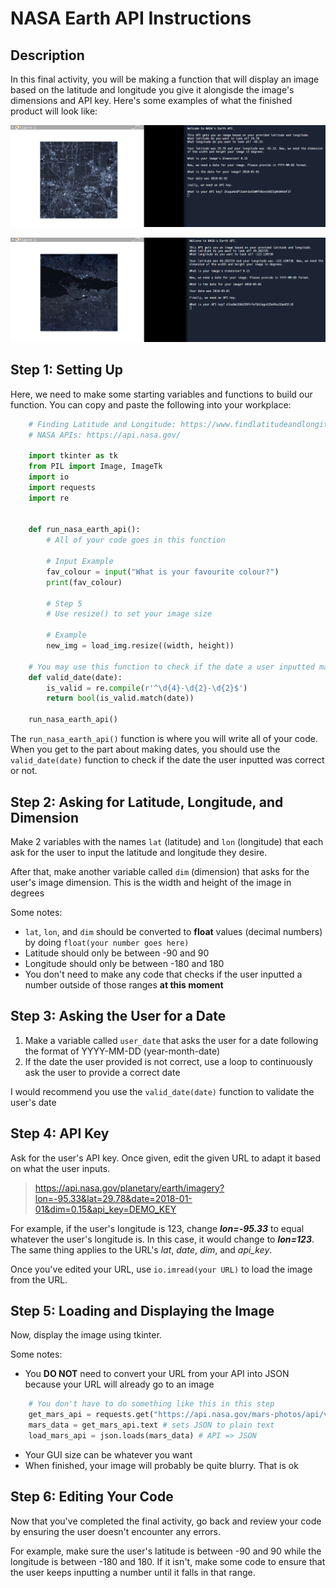 # NASA Earth API Instructions

## Description

In this final activity, you will be making a function that will display an image based on the latitude and longitude you give it alongisde the image's dimensions and API key. Here's some examples of what the finished product will look like:

![snap1](snapshot1.png)

![snap2](snapshot2.png)

## Step 1: Setting Up

Here, we need to make some starting variables and functions to build our function. You can copy and paste the following into your workplace:

```python
    # Finding Latitude and Longitude: https://www.findlatitudeandlongitude.com/
    # NASA APIs: https://api.nasa.gov/

    import tkinter as tk
    from PIL import Image, ImageTk
    import io
    import requests
    import re


    def run_nasa_earth_api():
        # All of your code goes in this function

        # Input Example
        fav_colour = input("What is your favourite colour?")
        print(fav_colour)

        # Step 5
        # Use resize() to set your image size
        
        # Example
        new_img = load_img.resize((width, height))

    # You may use this function to check if the date a user inputted matches our format or not
    def valid_date(date):
        is_valid = re.compile(r'^\d{4}-\d{2}-\d{2}$')
        return bool(is_valid.match(date))

    run_nasa_earth_api()
```

The ``run_nasa_earth_api()`` function is where you will write all of your code. When you get to the part about making dates, you should use the ``valid_date(date)`` function to check if the date the user inputted was correct or not.

## Step 2: Asking for Latitude, Longitude, and Dimension

Make 2 variables with the names ``lat`` (latitude) and ``lon`` (longitude) that each ask for the user to input the latitude and longitude they desire.

After that, make another variable called ``dim`` (dimension) that asks for the user's image dimension. This is the width and height of the image in degrees

Some notes:
- ``lat``, ``lon``, and ``dim`` should be converted to **float** values (decimal numbers) by doing ``float(your number goes here)``
- Latitude should only be between -90 and 90
- Longitude should only be between -180 and 180
- You don't need to make any code that checks if the user inputted a number outside of those ranges **at this moment**

## Step 3: Asking the User for a Date

1) Make a variable called ``user_date`` that asks the user for a date following the format of YYYY-MM-DD (year-month-date)
2) If the date the user provided is not correct, use a loop to continuously ask the user to provide a correct date

I would recommend you use the ``valid_date(date)`` function to validate the user's date

## Step 4: API Key

Ask for the user's API key. Once given, edit the given URL to adapt it based on what the user inputs.

>https://api.nasa.gov/planetary/earth/imagery?lon=-95.33&lat=29.78&date=2018-01-01&dim=0.15&api_key=DEMO_KEY

For example, if the user's longitude is 123, change ***lon=-95.33*** to equal whatever the user's longitude is. In this case, it would change to ***lon=123***. The same thing applies to the URL's *lat*, *date*, *dim*, and *api_key*.

Once you've edited your URL, use ``io.imread(your URL)`` to load the image from the URL.

## Step 5: Loading and Displaying the Image

Now, display the image using tkinter.

Some notes:
- You **DO NOT** need to convert your URL from your API into JSON because your URL will already go to an image

```python
    # You don't have to do something like this in this step
    get_mars_api = requests.get("https://api.nasa.gov/mars-photos/api/v1/rovers/curiosity/photos?sol=1000&camera=fhaz&api_key=DEMO_KEY") # get API
    mars_data = get_mars_api.text # sets JSON to plain text
    load_mars_api = json.loads(mars_data) # API => JSON
```

- Your GUI size can be whatever you want
- When finished, your image will probably be quite blurry. That is ok

## Step 6: Editing Your Code

Now that you've completed the final activity, go back and review your code by ensuring the user doesn't encounter any errors.

For example, make sure the user's latitude is between -90 and 90 while the longitude is between -180 and 180. If it isn't, make some code to ensure that the user keeps inputting a number until it falls in that range.
